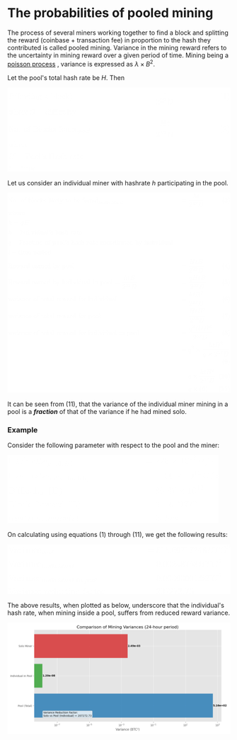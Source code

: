 # The probabilities of pooled mining

The process of several miners working together to find a block and splitting the reward (coinbase + transaction fee) in proportion to the hash they contributed is called pooled mining. 
Variance in the mining reward refers to the uncertainty in mining reward over a given period of time. Mining being a [poisson process](Mining%20Probabilities.md)  , variance is expressed as $\lambda \times B^2$. 

Let the pool's total hash rate be $H$. Then

![](images/pooleq_1.png)

Let us consider an individual miner with hashrate $h$ participating in the pool. 

![](images/pooleq_2.png)

It can be seen from (11), that the variance of the individual miner mining in a pool is a ***fraction*** of that of the variance if he had mined solo. 
### Example
Consider the following parameter with respect to the pool and the miner:

![](images/pooleq_3.png)

On calculating using equations (1) through (11), we get the following results:

![](images/pooleq_4.png)

The above results, when plotted as below, underscore that the individual's hash rate, when mining inside a pool, suffers from reduced reward variance. 

![](images/variance_comp.png)

